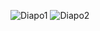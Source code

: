 ![Diapo1](https://github.com/user-attachments/assets/628025de-d411-4618-8491-e20e3cd8b689)
![Diapo2](https://github.com/user-attachments/assets/c861b150-da5f-4b8d-bc1a-9654fb05e32a)
